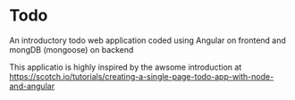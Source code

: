 # Todo
An introductory todo web application coded using Angular on frontend and mongDB (mongoose) on backend

This applicatio is highly inspired by the awsome introduction at https://scotch.io/tutorials/creating-a-single-page-todo-app-with-node-and-angular

